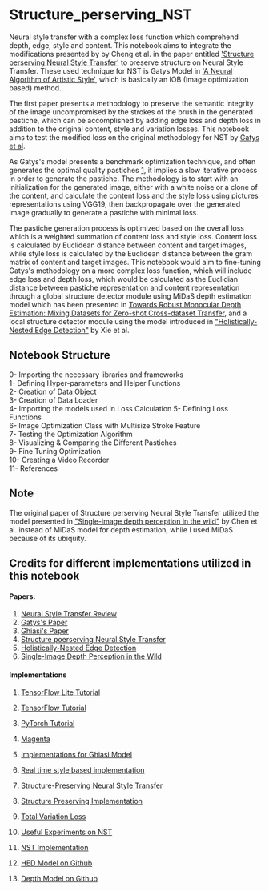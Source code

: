 # Structure_perserving_NST
Neural style transfer with a complex loss function which comprehend depth, edge, style and content.
This notebook aims to integrate the modifications presented by by Cheng et al. in the paper entitled ['Structure perserving Neural Style Transfer'](https://www.researchgate.net/publication/335441628_Structure-Preserving_Neural_Style_Transfer)  to preserve structure on Neural Style Transfer. These used technique for NST is Gatys Model in ['A Neural Algorithm of Artistic Style'](https://arxiv.org/abs/1508.06576), which is basically an IOB (Image optimization based) method. 

The first paper presents a methodology to preserve the semantic integrity of the image uncompromised by the strokes of the brush in the generated pastiche, which can be accomplished by adding edge loss and depth loss in addition to the original content, style and variation losses. This notebook aims to test the modified loss on the original methodology for NST by [Gatys et al](https://arxiv.org/abs/1508.06576).

As Gatys's model presents a benchmark optimization technique, and often generates the optimal quality pastiches [1](https://arxiv.org/abs/1705.04058), it implies a slow iterative process in order to generate the pastiche. The methodology is to start with an initialization for the generated image, either with a white noise or a clone of the content, and  calculate the content loss and the style loss using pictures representations using VGG19, then backpropagate over the generated image gradually to generate a pastiche with minimal loss.

The pastiche generation process is optimized based on the overall loss which is a weighted summation of content loss and style loss. Content loss is calculated by Euclidean distance between content and target images, while style loss is calculated by the Euclidean distance between the gram matrix of content and target images. This notebook would aim to fine-tuning Gatys's methodology on a more complex loss function, which will include edge loss and depth loss, which would be calculated as the Euclidian distance between pastiche representation and content representation through a global structure detector module using MiDaS depth estimation model which has been presented in [Towards Robust Monocular Depth Estimation: Mixing Datasets for Zero-shot Cross-dataset Transfer](https://arxiv.org/abs/1907.01341),  and a local structure detector module using the model introduced in ["Holistically-Nested Edge Detection"](https://arxiv.org/abs/1504.06375) by Xie et al.

## Notebook Structure

0- Importing the necessary libraries and frameworks\
1- Defining Hyper-parameters and Helper Functions\
2- Creation of Data Object\
3- Creation of Data Loader\
4- Importing the models used in Loss Calculation
5- Defining Loss Functions\
6- Image Optimization Class with Multisize Stroke Feature\
7- Testing the Optimization Algorithm\
8- Visualizing & Comparing the Different Pastiches\
9- Fine Tuning Optimization\
10- Creating a Video Recorder\
11- References

## Note
The original paper of Structure perserving Neural Style Transfer utilized the model presented in ["Single-image depth perception
in the wild"](https://arxiv.org/abs/1604.03901) by Chen et al. instead of MiDaS model for depth estimation, while I used MiDaS because of its ubiquity.

## Credits for different implementations utilized in this notebook
#### Papers: 

1. [Neural Style Transfer Review](https://github.com/ycjing/Neural-Style-Transfer-Papers)
2. [Gatys's Paper](https://arxiv.org/abs/1508.06576)
3. [Ghiasi's Paper](https://arxiv.org/pdf/1705.06830.pdf)
4. [Structure poerserving Neural Style Transfer](https://www.researchgate.net/publication/335441628_Structure-Preserving_Neural_Style_Transfer)
5. [Holistically-Nested Edge Detection](https://arxiv.org/abs/1504.06375)
6. [Single-Image Depth Perception in the Wild](https://proceedings.neurips.cc/paper/2016/file/0deb1c54814305ca9ad266f53bc82511-Paper.pdf)


#### Implementations

1. [TensorFlow Lite Tutorial](https://www.tensorflow.org/lite/examples/style_transfer/overview)
2. [TensorFlow Tutorial](https://www.tensorflow.org/tutorials/generative/style_transfer)
3. [PyTorch Tutorial](https://pytorch.org/tutorials/advanced/neural_style_tutorial.html?highlight=neural%20style)

4. [Magenta](https://github.com/magenta/magenta/tree/main/magenta/models/arbitrary_image_stylization)
5. [Implementations for Ghiasi Model](https://paperswithcode.com/paper/exploring-the-structure-of-a-real-time)
6. [Real time style based implementation](https://medium.com/@chimezie.iwuanyanwu/real-time-style-transfer-caffa3393833)
7. [Structure-Preserving Neural Style Transfer](https://github.com/xch-liu/structure-nst)
8. [Structure Preserving Implementation](https://github.com/xch-liu/structure-nst)
9. [Total Variation Loss](https://towardsdatascience.com/practical-techniques-for-getting-style-transfer-to-work-19884a0d69eb#:~:text=Total%20variation%20loss%20is%20the,noise%20is%20in%20the%20images.)
10. [Useful Experiments on NST](https://towardsdatascience.com/experiments-on-different-loss-configurations-for-style-transfer-7e3147eda55e)
11. [NST Implementation](https://github.com/ProGamerGov/neural-style-pt)
12. [HED Model on Github](https://github.com/meteorshowers/hed)
13. [Depth Model on Github](https://github.com/xch-liu/structure-nst/blob/master/doc/training.md)
